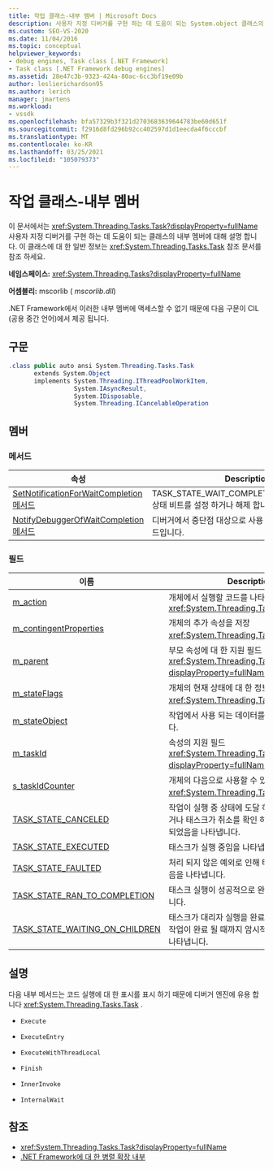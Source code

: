 ```yaml
---
title: 작업 클래스-내부 멤버 | Microsoft Docs
description: 사용자 지정 디버거를 구현 하는 데 도움이 되는 System.object 클래스의 내부 멤버에 대해 알아봅니다.
ms.custom: SEO-VS-2020
ms.date: 11/04/2016
ms.topic: conceptual
helpviewer_keywords:
- debug engines, Task class [.NET Framework]
- Task class [.NET Framework debug engines]
ms.assetid: 28e47c3b-9323-424a-80ac-6cc3bf19e09b
author: leslierichardson95
ms.author: lerich
manager: jmartens
ms.workload:
- vssdk
ms.openlocfilehash: bfa57329b3f321d2703683639644783be60d651f
ms.sourcegitcommit: f2916d8fd296b92cc402597d1d1eecda4f6cccbf
ms.translationtype: MT
ms.contentlocale: ko-KR
ms.lasthandoff: 03/25/2021
ms.locfileid: "105079373"
---
```

# <a name="task-class---internal-members"></a>작업 클래스-내부 멤버
이 문서에서는 <xref:System.Threading.Tasks.Task?displayProperty=fullName> 사용자 지정 디버거를 구현 하는 데 도움이 되는 클래스의 내부 멤버에 대해 설명 합니다. 이 클래스에 대 한 일반 정보는 <xref:System.Threading.Tasks.Task> 참조 문서를 참조 하세요.

 **네임스페이스:** <xref:System.Threading.Tasks?displayProperty=fullName>

 **어셈블리:** mscorlib ( *mscorlib.dll*)

 .NET Framework에서 이러한 내부 멤버에 액세스할 수 없기 때문에 다음 구문이 CIL (공용 중간 언어)에서 제공 됩니다.

## <a name="syntax"></a>구문

```csharp
.class public auto ansi System.Threading.Tasks.Task
       extends System.Object
       implements System.Threading.IThreadPoolWorkItem,
                  System.IAsyncResult,
                  System.IDisposable,
                  System.Threading.ICancelableOperation
```

## <a name="members"></a>멤버

### <a name="methods"></a>메서드

|속성|Description|
|----------|-----------------|
|[SetNotificationForWaitCompletion 메서드](../../extensibility/debugger/setnotificationforwaitcompletion-method.md)|TASK_STATE_WAIT_COMPLETION_NOTIFICATION 상태 비트를 설정 하거나 해제 합니다.|
|[NotifyDebuggerOfWaitCompletion 메서드](../../extensibility/debugger/notifydebuggerofwaitcompletion-method.md)|디버거에서 중단점 대상으로 사용 되는 자리 표시자 메서드입니다.|

### <a name="fields"></a>필드

|이름|Description|
|----------|-----------------|
|[m_action](../../extensibility/debugger/m-action-field.md)|개체에서 실행할 코드를 나타내는 대리자입니다 <xref:System.Threading.Tasks.Task> .|
|[m_contingentProperties](../../extensibility/debugger/m-contingentproperties-field.md)|개체의 추가 속성을 저장 <xref:System.Threading.Tasks.Task> 합니다.|
|[m_parent](../../extensibility/debugger/m-parent-field.md)|부모 속성에 대 한 지원 필드 <xref:System.Threading.Tasks.Task?displayProperty=fullName> 입니다.|
|[m_stateFlags](../../extensibility/debugger/m-stateflags-field.md)|개체의 현재 상태에 대 한 정보를 저장 <xref:System.Threading.Tasks.Task> 합니다.|
|[m_stateObject](../../extensibility/debugger/m-stateobject-field.md)|작업에서 사용 되는 데이터를 나타내는 개체입니다.|
|[m_taskId](../../extensibility/debugger/m-taskid-field.md)|속성의 지원 필드 <xref:System.Threading.Tasks.Task.Id%2A?displayProperty=fullName> 입니다.|
|[s_taskIdCounter](../../extensibility/debugger/s-taskidcounter-field.md)|개체의 다음으로 사용할 수 있는 식별자 <xref:System.Threading.Tasks.Task> 입니다.|
|[TASK_STATE_CANCELED](../../extensibility/debugger/task-state-canceled-field.md)|작업이 실행 중 상태에 도달 하기 전에 취소 되었거나 태스크가 취소를 확인 하 고 예외 없이 완료 되었음을 나타냅니다.|
|[TASK_STATE_EXECUTED](../../extensibility/debugger/task-state-executed-field.md)|태스크가 실행 중임을 나타냅니다.|
|[TASK_STATE_FAULTED](../../extensibility/debugger/task-state-faulted-field.md)|처리 되지 않은 예외로 인해 태스크가 완료 되었음을 나타냅니다.|
|[TASK_STATE_RAN_TO_COMPLETION](../../extensibility/debugger/task-state-ran-to-completion-field.md)|태스크 실행이 성공적으로 완료 되었음을 나타냅니다.|
|[TASK_STATE_WAITING_ON_CHILDREN](../../extensibility/debugger/task-state-waiting-on-children-field.md)|태스크가 대리자 실행을 완료 하 고 연결 된 자식 작업이 완료 될 때까지 암시적으로 대기 중임을 나타냅니다.|

## <a name="remarks"></a>설명
 다음 내부 메서드는 코드 실행에 대 한 표시를 표시 하기 때문에 디버거 엔진에 유용 합니다 <xref:System.Threading.Tasks.Task> .

- `Execute`

- `ExecuteEntry`

- `ExecuteWithThreadLocal`

- `Finish`

- `InnerInvoke`

- `InternalWait`

## <a name="see-also"></a>참조
- <xref:System.Threading.Tasks.Task?displayProperty=fullName>
- [.NET Framework에 대 한 병렬 확장 내부](../../extensibility/debugger/parallel-extension-internals-for-the-dotnet-framework.md)
